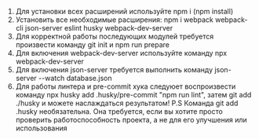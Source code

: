 1. Для установки всех расширений используйте npm i (npm install)
2. Установить все необходимые расширения:
npm i webpack webpack-cli json-server eslint husky webpack-dev-server
3. Для корректной работы последующих модулей требуется произвести команду git init и npm run prepare
4. Для включения webpack-dev-server используйте команду npx webpack-dev-server
5. Для включения json-server требуется выполнить команду json-server --watch database.json
6. Для работы линтера и pre-commit хука следуюет воспроизвести команду npx husky add .husky/pre-commit "npm run lint", затем git add ./husky и можете наслаждаться результатом!
P.S Команда git add .husky необязательна. Она требуется, если вы хотите просто проверить работоспособность проекта, а не для его улучшения или использования
   
